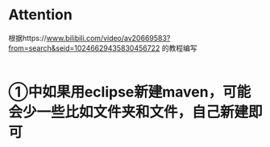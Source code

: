 Attention
======
根据https://www.bilibili.com/video/av20669583?from=search&seid=10246629435830456722 的教程编写<br><br>
# ①中如果用eclipse新建maven，可能会少一些比如文件夹和文件，自己新建即可
